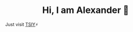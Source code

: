 <h1 align="center"> Hi, I am Alexander 👋</h1>

<p>Just visit <a href="https://github.com/aschi2403/TSIY">TSIY</a>⚡</p>
